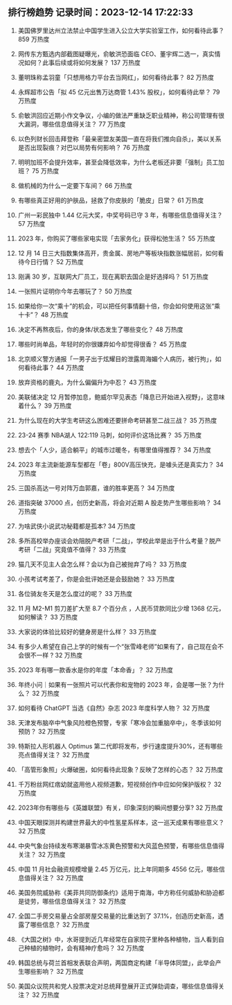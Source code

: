 
## 排行榜趋势 记录时间：2023-12-14 17:22:33
  
  1. 美国佛罗里达州立法禁止中国学生进入公立大学实验室工作，如何看待此事？ 859 万热度
    
  2. 网传东方甄选内部截图疑曝光，俞敏洪恐面临 CEO、董宇辉二选一，真实情况如何？此事后续或将如何发展？ 137 万热度
    
  3. 董明珠称孟羽童「只想用格力平台去当网红」，如何看待此事？ 82 万热度
    
  4. 永辉超市公告「拟 45 亿元出售万达商管 1.43% 股权」，如何看待此举？ 79 万热度
    
  5. 俞敏洪回应近期小作文争议，小编的做法严重缺乏职业精神，称公司管理有很大漏洞，哪些信息值得关注？ 77 万热度
    
  6. 以色列财长回击拜登称「最亲密盟友美国一直在将我们推向自杀」，美以关系是否出现裂痕？对巴以局势有何影响？ 76 万热度
    
  7. 明明加班不会提升效率，甚至会降低效率，为什么老板还非要「强制」员工加班？ 75 万热度
    
  8. 做机械的为什么一定要下车间？ 66 万热度
    
  9. 有哪些真正好用的护肤品，拯救了你皮肤的「脆皮」日常？ 61 万热度
    
  10. 广州一彩民独中 1.44 亿元大奖，中奖号码已守 3 年，有哪些信息值得关注？ 57 万热度
    
  11. 2023 年，你购买了哪些家电实现「去家务化」获得松弛生活？ 55 万热度
    
  12. 12 月 14 日三大指数集体高开，贵金属、房地产等板块指数涨幅居前，如何看待今日行情？ 52 万热度
    
  13. 刚满 30 岁，互联网大厂员工，现在离职去国企是好选择吗？ 51 万热度
    
  14. 一张照片证明你今年去哪玩了？ 50 万热度
    
  15. 如果给你一次“乘十”的机会，可以把任何事情翻十倍，你会如何使用这张“乘十卡”？ 48 万热度
    
  16. 决定不再熬夜后，你的身体/状态发生了哪些变化？ 48 万热度
    
  17. 哪些时尚单品，年轻时的你很嫌弃如今却觉得很香？ 45 万热度
    
  18. 北京顺义警方通报「一男子出于炫耀目的泄露周海媚个人病历，被行拘」，如何看待此事？ 44 万热度
    
  19. 放弃资格的鹿丸，为什么偏偏升为中忍？ 43 万热度
    
  20. 美联储决定 12 月暂停加息，鲍威尔罕见表态「降息已开始进入视野」，这意味着什么？ 39 万热度
    
  21. 为什么现在的大学生考研这么困难还要拼命考研甚至二战三战？ 35 万热度
    
  22. 23-24 赛季 NBA湖人 122:119 马刺，如何评价这场比赛？ 35 万热度
    
  23. 想去个「人少，适合躺平」的城市过暖冬，有哪里值得推荐？ 34 万热度
    
  24. 2023 年主流新能源车型都在「卷」800V高压快充，是噱头还是真实力？ 34 万热度
    
  25. 三国杀高达一号对阵万血郭嘉，谁的胜率更高？ 34 万热度
    
  26. 道指突破 37000 点，创历史新高，将会对近期 A 股走势产生哪些影响？ 34 万热度
    
  27. 为啥武侠小说武功秘籍都是孤本? 34 万热度
    
  28. 多所高校举办座谈会劝阻脱产考研「二战」，学校此举是出于什么考量？脱产考研「二战」究竟值不值得？ 33 万热度
    
  29. 猫几天不见主人会怎么样？会以为自己被抛弃了吗？ 33 万热度
    
  30. 小孩考试考差了，你是会批评她还是会鼓励她？ 33 万热度
    
  31. 各位骑友冬天是怎么度过的呢？ 33 万热度
    
  32. 11 月 M2-M1 剪刀差扩大至 8.7 个百分点 ，人民币贷款同比少增 1368 亿元，如何解读？ 33 万热度
    
  33. 大家说的体验比较好的健身房是什么样？ 33 万热度
    
  34. 有多少人希望在自己上学的时候有一个“张雪峰老师”如果有了，自己现在会不会很不一样 ? 32 万热度
    
  35. 2023 年有哪一款香水是你的年度「本命香」？ 32 万热度
    
  36. 年终小问｜如果有一张照片可以代表你和宠物的 2023 年，会是哪一张？为什么？ 32 万热度
    
  37. 如何看待 ChatGPT 当选《自然》杂志 2023 年度科学人物？ 32 万热度
    
  38. 天津发布脑卒中气象风险橙色预警，专家「寒冷会加重脑卒中」，冬季该如何预防？ 32 万热度
    
  39. 特斯拉人形机器人 Optimus 第二代即将发布，步行速度提升30%，还有哪些亮点值得关注？ 32 万热度
    
  40. 「高管形象照」火爆破圈，如何看待此现象？反映了怎样的心态？ 32 万热度
    
  41. 千万粉丝网红痞幼就盗用他人视频道歉，短视频创作中应如何保护版权？ 32 万热度
    
  42. 2023年你有哪些与《英雄联盟》有关，印象深刻的瞬间想要分享? 32 万热度
    
  43. 中国天眼探测并构建世界最大的中性氢星系样本，这一巡天成果有哪些意义？ 32 万热度
    
  44. 中央气象台持续发布寒潮暴雪冰冻黄色预警和大风蓝色预警，有哪些信息值得关注？ 32 万热度
    
  45. 中国 11 月社会融资规模增量 2.45 万亿元，比上年同期多 4556 亿元，哪些信息值得关注？ 32 万热度
    
  46. 美国务院威胁称《美菲共同防御条约》适用于南海，中方称任何威胁和胁迫都是徒劳，哪些信息值得关注？ 32 万热度
    
  47. 全国二手房交易量占全部房屋交易量的比重达到了 37.1%，创造历史新高，透露了哪些信息？ 32 万热度
    
  48. 《大国之树》中，水哥提到近几年经常在自家院子里种各种植物，当人看到自己种植的植物时，会有精神疗愈吗？ 32 万热度
    
  49. 韩国总统与荷兰首相发表联合声明，两国商定构建「半导体同盟」，此举会产生哪些影响？ 32 万热度
    
  50. 美国众议院共和党人投票决定对总统拜登展开正式弹劾调查，哪些信息值得关注？ 32 万热度
    